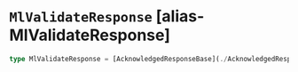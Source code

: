 # `MlValidateResponse` [alias-MlValidateResponse]
```typescript
type MlValidateResponse = [AcknowledgedResponseBase](./AcknowledgedResponseBase.md);
```
